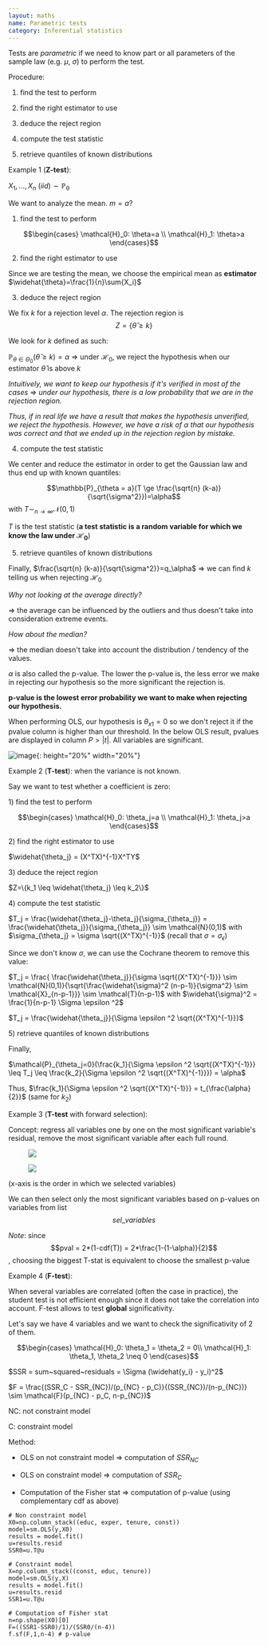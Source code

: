 ```yaml
---
layout: maths
name: Parametric tests
category: Inferential statistics
---
```


Tests are *parametric* if we need to know part or all parameters of the sample law (e.g. $\mu$, $\sigma$) to perform the test.

Procedure:

1) find the test to perform

2) find the right estimator to use

3) deduce the reject region

4) compute the test statistic

5) retrieve quantiles of known distributions

Example 1 (**Z-test**):

$X_1,...,X_n~(iid)\sim \mathbb{P_\theta}$

We want to analyze the mean. $m=a$?

1) find the test to perform

$$\begin{cases}
        \mathcal{H}_0: \theta=a \\
        \mathcal{H}_1: \theta>a
\end{cases}$$

2) find the right estimator to use

Since we are testing the mean, we choose the empirical mean as
**estimator** $\widehat{\theta}=\frac{1}{n}\sum{X_i}$

3) deduce the reject region

We fix $k$ for a rejection level $\alpha$. The rejection region is $$Z= \{\widehat{\theta} \ge k\}$$

We look for $k$ defined as such:

$\mathbb{P}_{\theta \in \Theta_0}(\widehat{\theta} \ge k)=\alpha$ =\>
under $\mathcal{H}_0$, we reject the hypothesis when our estimator
$\widehat{\theta}$ is above $k$

*Intuitively, we want to keep our hypothesis if it's verified in most of
the cases =\> under our hypothesis, there is a low probability that we
are in the rejection region.*

*Thus, if in real life we have a result that makes the hypothesis
unverified, we reject the hypothesis. However, we have a risk of
$\alpha$ that our hypothesis was correct and that we ended up in the
rejection region by mistake.*

4) compute the test statistic

We center and reduce the estimator in order to get the Gaussian law and
thus end up with known quantiles:

$$\mathbb{P}_{\theta = a}(T \ge \frac{\sqrt{n} (k-a)}{\sqrt{\sigma^2}})=\alpha$$
with $T \sim_{n \to \infty} \mathcal{N}(0,1)$

$T$ is the test statistic (**a test statistic is a random variable for
which we know the law under $\mathcal{H}_0$**)

5) retrieve quantiles of known distributions

Finally, $\frac{\sqrt{n} (k-a)}{\sqrt{\sigma^2}}=q_\alpha$ =\> we can
find $k$ telling us when rejecting $\mathcal{H}_0$

*Why not looking at the average directly?*

=> the average can be influenced by the outliers and thus doesn't take
into consideration extreme events.

*How about the median?*

=> the median doesn't take into account the distribution / tendency of
the values.

$\alpha$ is also called the p-value. The lower the p-value is, the less
error we make in rejecting our hypothesis so the more significant the
rejection is.

**p-value is the lowest error probability we want to make when rejecting
our hypothesis.**

When performing OLS, our hypothesis is $\theta_{x1}=0$ so we don't
reject it if the pvalue column is higher than our threshold. In the
below OLS result, pvalues are displayed in column $P>|t|$. All variables
are significant.

![image](/assets/img/OLS_pvalue.png){: height="20%" width="20%"}

Example 2 (**T-test**): when the variance is not known.

Say we want to test whether a coefficient is zero:

1\) find the test to perform

$$\begin{cases}
        \mathcal{H}_0: \theta_j=a \\
        \mathcal{H}_1: \theta_j>a
\end{cases}$$

2\) find the right estimator to use

$\widehat{\theta_j} = (X^TX)^{-1}X^TY$

3\) deduce the reject region

$Z=\{k_1 \leq \widehat{\theta_j} \leq k_2\}$

4\) compute the test statistic

$T_j = \frac{\widehat{\theta_j}-\theta_j}{\sigma_{\theta_j}} = \frac{\widehat{\theta_j}}{\sigma_{\theta_j}}  \sim \mathcal{N}(0,1)$
with $\sigma_{\theta_j} = \sigma \sqrt{(X^TX)^{-1}}$ (recall that
$\sigma = \sigma_{\epsilon}$)

Since we don't know $\sigma$, we can use the Cochrane theorem to remove
this value:

$T_j = \frac{ \frac{\widehat{\theta_j}}{\sigma \sqrt{(X^TX)^{-1}}} \sim \mathcal{N}(0,1)}{\sqrt{\frac{\widehat{\sigma}^2 (n-p-1)}{\sigma^2} \sim \mathcal{X}_{n-p-1}}} \sim \mathcal{T}(n-p-1)$
with $\widehat{\sigma}^2 = \frac{1}{n-p-1} \Sigma \epsilon ^2$

$T_j = \frac{\widehat{\theta_j}}{\Sigma \epsilon ^2 \sqrt{(X^TX)^{-1}}}$

5\) retrieve quantiles of known distributions

Finally,

$\mathcal{P}_{\theta_j=0}(\frac{k_1}{\Sigma \epsilon ^2 \sqrt{(X^TX)^{-1}}} \leq T_j \leq \frac{k_2}{\Sigma \epsilon ^2 \sqrt{(X^TX)^{-1}}}) = \alpha$

Thus,
$\frac{k_1}{\Sigma \epsilon ^2 \sqrt{(X^TX)^{-1}}} = t_{\frac{\alpha}{2}}$
(same for $k_2$)

Example 3 (**T-test** with forward selection):

Concept: regress all variables one by one on the most significant variable's
residual, remove the most significant variable after each full round.

<figure>
    <img src="/assets/img/forward-selection-algo.png">
</figure>

<figure>
    <img src="/assets/img/forward_sel_pval.png">
</figure>

(x-axis is the order in which we selected variables)

We can then select only the most significant variables based on p-values
on variables from list $$sel\_variables$$

*Note*: since $$pval = 2*(1-cdf(T)) = 2*\frac{1-(1-\alpha)}{2}$$, choosing
the biggest T-stat is equivalent to choose the smallest p-value

Example 4 (**F-test**):

When several variables are correlated (often the case in practice), the
student test is not efficient enough since it does not take the
correlation into account. F-test allows to test **global**
significativity.

Let's say we have 4 variables and we want to check the significativity
of 2 of them.

$$\begin{cases}
        \mathcal{H}_0: \theta_1 = \theta_2 = 0\\
        \mathcal{H}_1: \theta_1, \theta_2 \neq 0
\end{cases}$$

$SSR = sum~squared~residuals = \Sigma (\widehat{y_i} - y_i)^2$

$F = \frac{(SSR_C - SSR_{NC})/(p_{NC} - p_C)}{(SSR_{NC})/(n-p_{NC})} \sim \mathcal{F}(p_{NC} - p_C, n-p_{NC})$

NC: not constraint model

C: constraint model

Method:

- OLS on not constraint model => computation of $SSR_{NC}$

- OLS on constraint model => computation of $SSR_{C}$

- Computation of the Fisher stat => computation of p-value (using complementary cdf as above)

```
# Non constraint model
X0=np.column_stack((educ, exper, tenure, const))
model=sm.OLS(y,X0)
results = model.fit()
u=results.resid
SSR0=u.T@u

# Constraint model
X=np.column_stack((const, educ, tenure))
model=sm.OLS(y,X)
results = model.fit()
u=results.resid
SSR1=u.T@u

# Computation of Fisher stat
n=np.shape(X0)[0]
F=((SSR1-SSR0)/1)/(SSR0/(n-4))
f.sf(F,1,n-4) # p-value
```